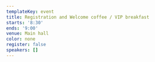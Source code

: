 ```yaml
---
templateKey: event
title: Registration and Welcome coffee / VIP breakfast
starts: '8:30'
ends: '9:00'
venue: Main hall
color: none
register: false
speakers: []
---
```


